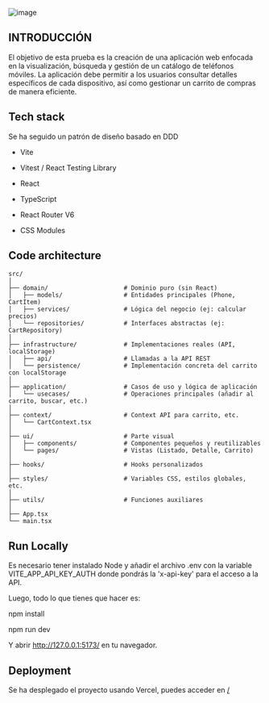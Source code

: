 ![image](https://github.com/JorgeFragaCal/films-searcher/assets/54991337/e5f005c9-833c-4351-9e80-f7dd5da730b5)

## INTRODUCCIÓN
El objetivo de esta prueba es la creación de una aplicación web enfocada en la visualización,
búsqueda y gestión de un catálogo de teléfonos móviles. La aplicación debe permitir a los
usuarios consultar detalles específicos de cada dispositivo, así como gestionar un carrito de
compras de manera eficiente.


## Tech stack
Se ha seguido un patrón de diseño basado en DDD

- Vite

- Vitest / React Testing Library

- React

- TypeScript

- React Router V6

- CSS Modules



## Code architecture

```
src/
│
├── domain/                     # Dominio puro (sin React)
│   ├── models/                 # Entidades principales (Phone, CartItem)
│   ├── services/               # Lógica del negocio (ej: calcular precios)
│   └── repositories/           # Interfaces abstractas (ej: CartRepository)
│
├── infrastructure/             # Implementaciones reales (API, localStorage)
│   ├── api/                    # Llamadas a la API REST
│   └── persistence/            # Implementación concreta del carrito con localStorage
│
├── application/                # Casos de uso y lógica de aplicación
│   └── usecases/               # Operaciones principales (añadir al carrito, buscar, etc.)
│
├── context/                    # Context API para carrito, etc.
│   └── CartContext.tsx
│
├── ui/                         # Parte visual
│   ├── components/             # Componentes pequeños y reutilizables
│   └── pages/                  # Vistas (Listado, Detalle, Carrito)
│
├── hooks/                      # Hooks personalizados
│
├── styles/                     # Variables CSS, estilos globales, etc.
│
├── utils/                      # Funciones auxiliares
│
├── App.tsx
└── main.tsx
```

## Run Locally

Es necesario tener instalado Node y añadir el archivo .env con la variable VITE_APP_API_KEY_AUTH donde pondrás la 'x-api-key' para el acceso a la API.

Luego, todo lo que tienes que hacer es:

npm install

npm run dev

Y abrir http://127.0.0.1:5173/ en tu navegador.

## Deployment

Se ha desplegado el proyecto usando Vercel, puedes acceder en [/](/)

